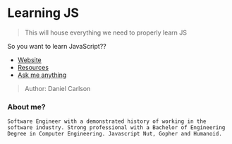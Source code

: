 # Learning JS

> This will house everything we need to properly learn JS

So you want to learn JavaScript??

- [Website](https://azen-enterprise.github.io/learning-js-docs/#/)
- [Resources]()
- [Ask me anything]()

> Author: Daniel Carlson

### About me?

`Software Engineer with a demonstrated history of working in the software industry. Strong professional with a Bachelor of Engineering Degree in Computer Engineering. Javascript Nut, Gopher and Humanoid.`

